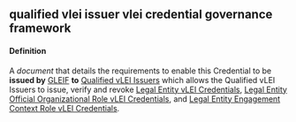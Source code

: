 ## qualified vlei issuer vlei credential governance framework

<h4>Definition</h4><p>A <em>document</em> that details the requirements to enable this Credential to be <strong>issued by</strong> <a href="GLEIF">GLEIF</a> <strong>to</strong> <a href="qualified-vlei-issuer">Qualified vLEI Issuers</a> which allows the Qualified vLEI Issuers to issue, verify and revoke <a href="legal-entity-vlei-credential-governance-framework">Legal Entity vLEI Credentials</a>, <a href="legal-entity-official-organizational-role-vlei-credential-governance-framework">Legal Entity Official Organizational Role vLEI Credentials</a>, and <a href="legal-entity-engagement-context-role-vlei-credential-governance-framework">Legal Entity Engagement Context Role vLEI Credentials</a>.</p>

